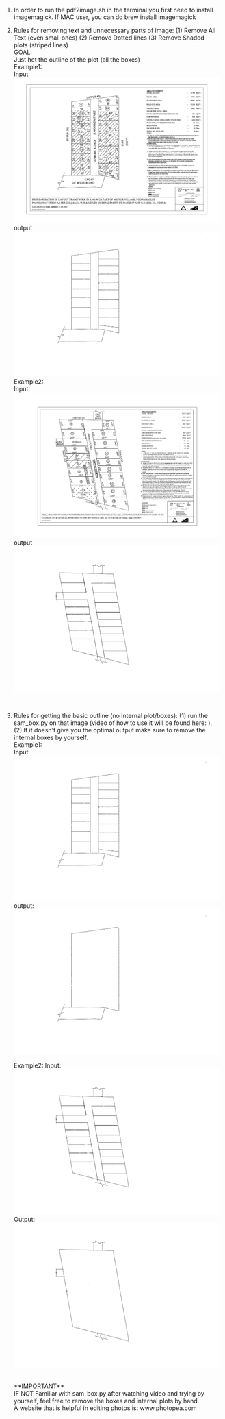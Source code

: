 1. In order to run the pdf2image.sh in the terminal you first need to install imagemagick. If MAC user, you can do brew install imagemagick
   <br/>

2. Rules for removing text and unnecessary parts of image: (1) Remove All Text (even small ones) (2) Remove Dotted lines (3) Remove Shaded plots (striped lines)
   <br/>
   GOAL: <br/>
   Just het the outline of the plot (all the boxes)
   <br/>
   Example1: <br/>
   Input
   ![Input Image](./public/212-2020_text.jpg)
   output
   ![Output Image](./public/212-2020.jpg)
   Example2: <br/>
   Input
   ![Input Image](./public/41-2022_text.jpg)
   output
   ![Output Image](./public/41-2022_2.jpg)

   <br/>

3. Rules for getting the basic outline (no internal plot/boxes): (1) run the sam_box.py on that image (video of how to use it will be found here: ). (2) If it doesn't give you the optimal output make sure to remove the internal boxes by yourself.
   <br/>
   Example1:
   <br/>
   Input:
   ![Output Image](./public/212-2020.jpg)
   output:
   ![Output Image](./public/212-2020plot.jpg)

   Example2:
   Input:
   ![Input Image](./public/41-2022_2.jpg)
   Output:
   ![Input Image](./public/41-2022plot.jpg)

   <br/>
   **IMPORTANT**
   <br/>
   IF NOT Familiar with sam_box.py after watching video and trying by yourself, feel free to remove the boxes and internal plots by hand. <br/>
   A website that is helpful in editing photos is: www.photopea.com
